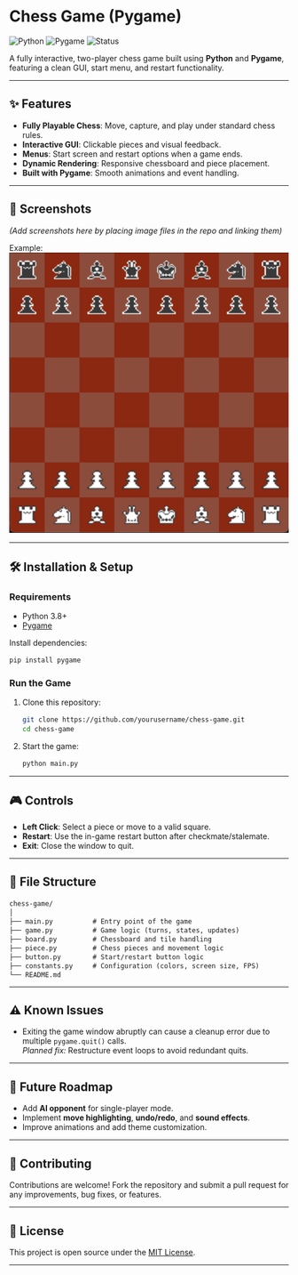 # Chess Game (Pygame)

![Python](https://img.shields.io/badge/python-3.8%2B-blue)
![Pygame](https://img.shields.io/badge/pygame-2.x-green)
![Status](https://img.shields.io/badge/status-active-success)

A fully interactive, two-player chess game built using **Python** and **Pygame**, featuring a clean GUI, start menu, and restart functionality.

---

## ✨ Features
- **Fully Playable Chess**: Move, capture, and play under standard chess rules.
- **Interactive GUI**: Clickable pieces and visual feedback.
- **Menus**: Start screen and restart options when a game ends.
- **Dynamic Rendering**: Responsive chessboard and piece placement.
- **Built with Pygame**: Smooth animations and event handling.

---

## 📸 Screenshots
*(Add screenshots here by placing image files in the repo and linking them)*

Example:
![Gameplay Screenshot](screenshots/gameplay.png)

---

## 🛠 Installation & Setup
### Requirements
- Python 3.8+
- [Pygame](https://www.pygame.org/wiki/GettingStarted)

Install dependencies:
```bash
pip install pygame
```

### Run the Game
1. Clone this repository:
   ```bash
   git clone https://github.com/yourusername/chess-game.git
   cd chess-game
   ```
2. Start the game:
   ```bash
   python main.py
   ```

---

## 🎮 Controls
- **Left Click**: Select a piece or move to a valid square.
- **Restart**: Use the in-game restart button after checkmate/stalemate.
- **Exit**: Close the window to quit.

---

## 📂 File Structure
```
chess-game/
│
├── main.py          # Entry point of the game
├── game.py          # Game logic (turns, states, updates)
├── board.py         # Chessboard and tile handling
├── piece.py         # Chess pieces and movement logic
├── button.py        # Start/restart button logic
├── constants.py     # Configuration (colors, screen size, FPS)
└── README.md
```

---

## ⚠ Known Issues
- Exiting the game window abruptly can cause a cleanup error due to multiple `pygame.quit()` calls.  
  *Planned fix:* Restructure event loops to avoid redundant quits.

---

## 🚀 Future Roadmap
- Add **AI opponent** for single-player mode.
- Implement **move highlighting**, **undo/redo**, and **sound effects**.
- Improve animations and add theme customization.

---

## 🤝 Contributing
Contributions are welcome! Fork the repository and submit a pull request for any improvements, bug fixes, or features.

---

## 📜 License
This project is open source under the [MIT License](LICENSE).

---
